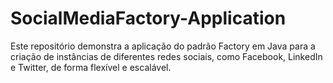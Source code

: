 # SocialMediaFactory-Application
Este repositório demonstra a aplicação do padrão Factory em Java para a criação de instâncias de diferentes redes sociais, como Facebook, LinkedIn e Twitter, de forma flexível e escalável.
